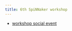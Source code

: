 ```yaml
---
title: 6th SpiNNaker workshop
---
```


* [workshop social event](latest/workshop_social_event.html)
